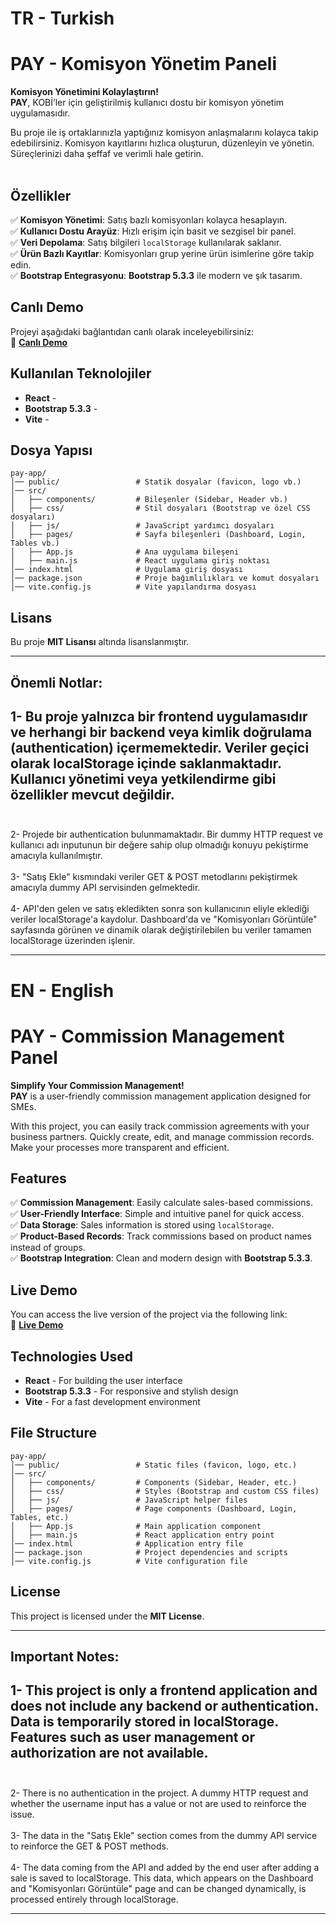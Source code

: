 # TR - Turkish

# PAY - Komisyon Yönetim Paneli

**Komisyon Yönetimini Kolaylaştırın!**  
**PAY**, KOBİ’ler için geliştirilmiş kullanıcı dostu bir komisyon yönetim uygulamasıdır.

Bu proje ile iş ortaklarınızla yaptığınız komisyon anlaşmalarını kolayca takip edebilirsiniz. Komisyon kayıtlarını hızlıca oluşturun, düzenleyin ve yönetin. Süreçlerinizi daha şeffaf ve verimli hale getirin. <br ><br >

## Özellikler
✅ **Komisyon Yönetimi**: Satış bazlı komisyonları kolayca hesaplayın.  
✅ **Kullanıcı Dostu Arayüz**: Hızlı erişim için basit ve sezgisel bir panel.  
✅ **Veri Depolama**: Satış bilgileri `localStorage` kullanılarak saklanır.  
✅ **Ürün Bazlı Kayıtlar**: Komisyonları grup yerine ürün isimlerine göre takip edin.  
✅ **Bootstrap Entegrasyonu**: **Bootstrap 5.3.3** ile modern ve şık tasarım.

## Canlı Demo
Projeyi aşağıdaki bağlantıdan canlı olarak inceleyebilirsiniz:  
🔗 **[Canlı Demo](https://velitahaboyar.github.io/pay-app/)**

## Kullanılan Teknolojiler
- **React** - 
- **Bootstrap 5.3.3** - 
- **Vite** - 

## Dosya Yapısı
```
pay-app/
│── public/                 # Statik dosyalar (favicon, logo vb.)
│── src/
│   ├── components/         # Bileşenler (Sidebar, Header vb.)
│   ├── css/                # Stil dosyaları (Bootstrap ve özel CSS dosyaları)
│   ├── js/                 # JavaScript yardımcı dosyaları
│   ├── pages/              # Sayfa bileşenleri (Dashboard, Login, Tables vb.)
│   ├── App.js              # Ana uygulama bileşeni
│   ├── main.js             # React uygulama giriş noktası
│── index.html              # Uygulama giriş dosyası
│── package.json            # Proje bağımlılıkları ve komut dosyaları
│── vite.config.js          # Vite yapılandırma dosyası
```

## Lisans
Bu proje **MIT Lisansı** altında lisanslanmıştır.

---

## Önemli Notlar: 

## 1- Bu proje yalnızca bir frontend uygulamasıdır ve herhangi bir backend veya kimlik doğrulama (authentication) içermemektedir. Veriler geçici olarak localStorage içinde saklanmaktadır. Kullanıcı yönetimi veya yetkilendirme gibi özellikler mevcut değildir. <br /> <br />
2- Projede bir authentication bulunmamaktadır. Bir dummy HTTP request ve kullanıcı adı inputunun bir değere sahip olup olmadığı konuyu pekiştirme amacıyla kullanılmıştır. <br /> <br />
3- "Satış Ekle" kısmındaki veriler GET & POST metodlarını pekiştirmek amacıyla dummy API servisinden gelmektedir. <br /> <br />
4- API'den gelen ve satış ekledikten sonra son kullanıcının eliyle eklediği veriler localStorage'a kaydolur. Dashboard'da ve "Komisyonları Görüntüle" sayfasında görünen ve dinamik olarak değiştirilebilen bu veriler tamamen localStorage üzerinden işlenir. <br />

---

# EN - English

# PAY - Commission Management Panel

**Simplify Your Commission Management!**  
**PAY** is a user-friendly commission management application designed for SMEs.

With this project, you can easily track commission agreements with your business partners. Quickly create, edit, and manage commission records. Make your processes more transparent and efficient.

## Features
✅ **Commission Management**: Easily calculate sales-based commissions.  
✅ **User-Friendly Interface**: Simple and intuitive panel for quick access.  
✅ **Data Storage**: Sales information is stored using `localStorage`.  
✅ **Product-Based Records**: Track commissions based on product names instead of groups.  
✅ **Bootstrap Integration**: Clean and modern design with **Bootstrap 5.3.3**.

## Live Demo
You can access the live version of the project via the following link:  
🔗 **[Live Demo](https://velitahaboyar.github.io/pay-app/)**

## Technologies Used
- **React** - For building the user interface
- **Bootstrap 5.3.3** - For responsive and stylish design
- **Vite** - For a fast development environment

## File Structure
```
pay-app/
│── public/                 # Static files (favicon, logo, etc.)
│── src/
│   ├── components/         # Components (Sidebar, Header, etc.)
│   ├── css/                # Styles (Bootstrap and custom CSS files)
│   ├── js/                 # JavaScript helper files
│   ├── pages/              # Page components (Dashboard, Login, Tables, etc.)
│   ├── App.js              # Main application component
│   ├── main.js             # React application entry point
│── index.html              # Application entry file
│── package.json            # Project dependencies and scripts
│── vite.config.js          # Vite configuration file
```

## License
This project is licensed under the **MIT License**.


---

## Important Notes:

## 1- This project is only a frontend application and does not include any backend or authentication. Data is temporarily stored in localStorage. Features such as user management or authorization are not available. <br /> <br />
2- There is no authentication in the project. A dummy HTTP request and whether the username input has a value or not are used to reinforce the issue. <br /> <br />
3- The data in the "Satış Ekle" section comes from the dummy API service to reinforce the GET & POST methods. <br /> <br />
4- The data coming from the API and added by the end user after adding a sale is saved to localStorage. This data, which appears on the Dashboard and "Komisyonları Görüntüle" page and can be changed dynamically, is processed entirely through localStorage. <br />

---


